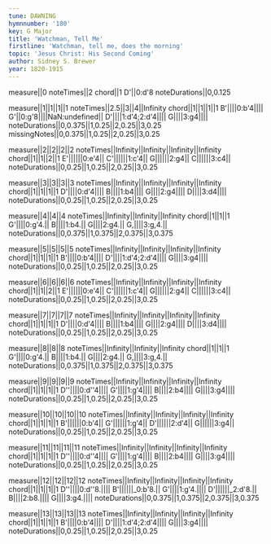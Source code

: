 ```yaml
---
tune: DAWNING
hymnnumber: '180'
key: G Major
title: 'Watchman, Tell Me'
firstline: 'Watchman, tell me, does the morning'
topic: 'Jesus Christ: His Second Coming'
author: Sidney S. Brewer
year: 1820-1915
---
```

measure||0
noteTimes||2
chord||1
D'||0:d'8
noteDurations||0,0.125

measure||1||1||1||1
noteTimes||2.5||3||4||Infinity
chord||1||1||1||1
B'||||0:b'4||||
G'||0:g'8||||NaN:undefined||
D'||||1:d'4;2:d'4||||
G||||3:g4||||
noteDurations||0,0.375||1,0.25||2,0.25||3,0.25
missingNotes||0,0.375||1,0.25||2,0.25||3,0.25

measure||2||2||2||2
noteTimes||Infinity||Infinity||Infinity||Infinity
chord||1||1||2||1
E'||||||0:e'4||
C'||||||1:c'4||
G||||||2:g4||
C||||||3:c4||
noteDurations||0,0.25||1,0.25||2,0.25||3,0.25

measure||3||3||3||3
noteTimes||Infinity||Infinity||Infinity||Infinity
chord||1||1||1||1
D'||||0:d'4||||
B||||1:b4||||
G||||2:g4||||
D||||3:d4||||
noteDurations||0,0.25||1,0.25||2,0.25||3,0.25

measure||4||4||4
noteTimes||Infinity||Infinity||Infinity
chord||1||1||1
G'||||0:g'4.||
B||||1:b4.||
G||||2:g4.||
G,||||3:g,4.||
noteDurations||0,0.375||1,0.375||2,0.375||3,0.375

measure||5||5||5||5
noteTimes||Infinity||Infinity||Infinity||Infinity
chord||1||1||1||1
B'||||0:b'4||||
D'||||1:d'4;2:d'4||||
G||||3:g4||||
noteDurations||0,0.25||1,0.25||2,0.25||3,0.25

measure||6||6||6||6
noteTimes||Infinity||Infinity||Infinity||Infinity
chord||1||1||2||1
E'||||||0:e'4||
C'||||||1:c'4||
G||||||2:g4||
C||||||3:c4||
noteDurations||0,0.25||1,0.25||2,0.25||3,0.25

measure||7||7||7||7
noteTimes||Infinity||Infinity||Infinity||Infinity
chord||1||1||1||1
D'||||0:d'4||||
B||||1:b4||||
G||||2:g4||||
D||||3:d4||||
noteDurations||0,0.25||1,0.25||2,0.25||3,0.25

measure||8||8||8
noteTimes||Infinity||Infinity||Infinity
chord||1||1||1
G'||||0:g'4.||
B||||1:b4.||
G||||2:g4.||
G,||||3:g,4.||
noteDurations||0,0.375||1,0.375||2,0.375||3,0.375

measure||9||9||9||9
noteTimes||Infinity||Infinity||Infinity||Infinity
chord||1||1||1||1
D''||||0:d''4||||
G'||||1:g'4||||
B||||2:b4||||
G||||3:g4||||
noteDurations||0,0.25||1,0.25||2,0.25||3,0.25

measure||10||10||10||10
noteTimes||Infinity||Infinity||Infinity||Infinity
chord||1||1||1||1
B'||||||0:b'4||
G'||||||1:g'4||
D'||||||2:d'4||
G||||||3:g4||
noteDurations||0,0.25||1,0.25||2,0.25||3,0.25

measure||11||11||11||11
noteTimes||Infinity||Infinity||Infinity||Infinity
chord||1||1||1||1
D''||||0:d''4||||
G'||||1:g'4||||
B||||2:b4||||
G||||3:g4||||
noteDurations||0,0.25||1,0.25||2,0.25||3,0.25

measure||12||12||12||12
noteTimes||Infinity||Infinity||Infinity||Infinity
chord||1||1||1||1
D''||||0:d''8.||||
B'||||||_0:b'8.||
G'||||1:g'4.||||
D'||||||_2:d'8.||
B||||2:b8.||||
G||||3:g4.||||
noteDurations||0,0.375||1,0.375||2,0.375||3,0.375

measure||13||13||13||13
noteTimes||Infinity||Infinity||Infinity||Infinity
chord||1||1||1||1
B'||||0:b'4||||
D'||||1:d'4;2:d'4||||
G||||3:g4||||
noteDurations||0,0.25||1,0.25||2,0.25||3,0.25

